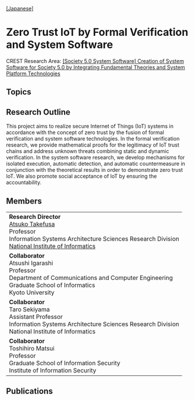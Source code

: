 [\[Japanese\]](https://zt-iot.nii.ac.jp/)

# Zero Trust IoT by Formal Verification and System Software
CREST Research Area: [\[Society 5.0 System Software\] Creation of System Software for Society 5.0 by Integrating Fundamental Theories and System Platform Technologies](https://www.jst.go.jp/kisoken/crest/en/research_area/ongoing/area2021-2.html)

## Topics

## Research Outline
This project aims to realize secure Internet of Things (IoT) systems in accordance with the concept of zero trust by the fusion of formal verification and system software technologies.
In the formal verification research, we provide mathematical proofs for the legitimacy of IoT trust chains and address unknown threats combining static and dynamic verification. 
In the system software research, we develop mechanisms for isolated execution, automatic detection, and automatic countermeasure in conjunction with the theoretical results in order to demonstrate zero trust IoT. 
We also promote social acceptance of IoT by ensuring the accountability.

## Members
<table>
  <tr>
    <td>
      <b>Research Director</b><br>
      <a href="https://researchmap.jp/takefusa?lang=en">Atsuko Takefusa</a><br>
      Professor<br>
      Information Systems Architecture Sciences Research Division<br>
      <a href="https://www.nii.ac.jp/en/">National Institute of Informatics</a>
    </td>
  </tr>
  <tr>
    <td>
      <b>Collaborator</b><br>
      Atsushi Igarashi<br>
      Professor<br>
      Department of Communications and Computer Engineering<br>
      Graduate School of Informatics<br>
      Kyoto University
    </td>
  </tr>
  <tr>
    <td>
      <b>Collaborator</b><br>
      Taro Sekiyama<br>
      Assistant Professor<br>
      Information Systems Architecture Sciences Research Division<br>
      National Institute of Informatics
    </td>
  </tr>
  <tr>
    <td>
      <b>Collaborator</b><br>
      Toshihiro Matsui<br>
      Professor<br>
      Graduate School of Information Security<br>
      Institute of Information Security
    </td>
  </tr>
</table>

## Publications

